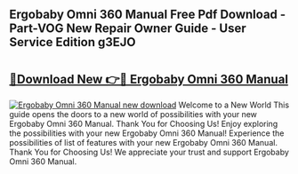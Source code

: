 ## Ergobaby Omni 360 Manual Free Pdf Download - Part-VOG New Repair Owner Guide - User Service Edition g3EJO

# <h2><a href="http://bc382.oget.top/?id=Ergobaby+Omni+360+Manual">🔗Download New 👉🔴 Ergobaby Omni 360 Manual</a></h2>

[![Ergobaby Omni 360 Manual new download](https://i.imgur.com/5g1atiW.png)](http://bc382.oget.top/?id=Ergobaby+Omni+360+Manual)
Welcome to a New World This guide opens the doors to a new world of possibilities with your new Ergobaby Omni 360 Manual. Thank You for Choosing Us! Enjoy exploring the possibilities with your new Ergobaby Omni 360 Manual! Experience the possibilities of list of features with your new Ergobaby Omni 360 Manual. Thank You for Choosing Us! We appreciate your trust and support Ergobaby Omni 360 Manual.
